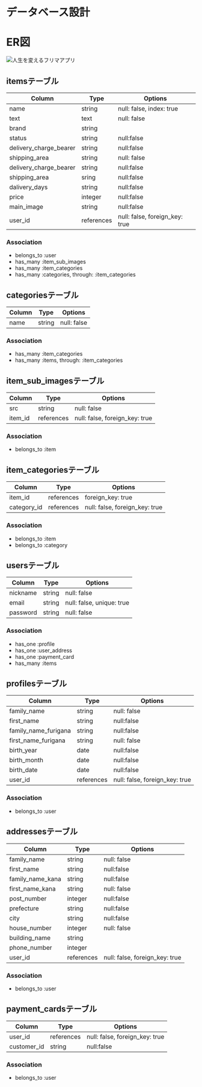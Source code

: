 # データベース設計

# ER図
![人生を変えるフリマアプリ](https://user-images.githubusercontent.com/60055417/82395920-8f14f800-9a87-11ea-9e0c-c43ab24c968a.png)

## itemsテーブル
|Column|Type|Options|
|------|----|-------|
|name|string|null: false, index: true|
|text|text|null: false|
|brand|string||
|status|string|null:false|
|delivery_charge_bearer|string|null:false|
|shipping_area|string|null: false|
|delivery_charge_bearer|string|null:false|
|shipping_area|sring|null:false|
|dalivery_days|string|null:false|
|price|integer|null:false|
|main_image|string|null:false|
|user_id|references|null: false, foreign_key: true|

### Association
- belongs_to :user
- has_many :item_sub_images
- has_many :item_categories
- has_many :categories, through: :item_categories


## categoriesテーブル
|Column|Type|Options|
|------|----|-------|
|name|string|null: false|

### Association
- has_many :item_categories
- has_many :items, through: :item_categories


## item_sub_imagesテーブル
|Column|Type|Options|
|------|----|-------|
|src|string|null: false|
|item_id|references|null: false, foreign_key: true|

### Association
- belongs_to :item


## item_categoriesテーブル
|Column|Type|Options|
|------|----|-------|
|item_id|references|foreign_key: true|
|category_id|references|null: false, foreign_key: true|

### Association
- belongs_to :item
- belongs_to :category


## usersテーブル
|Column|Type|Options|
|------|----|-------|
|nickname|string|null: false|
|email|string|null: false, unique: true|
|password|string|null: false|

### Association
- has_one :profile
- has_one :user_address
- has_one :payment_card
- has_many :items


## profilesテーブル
|Column|Type|Options|
|------|----|-------|
|family_name|string|null: false|
|first_name|string|null:false|
|family_name_furigana|string|null:false|
|first_name_furigana|string|null: false|
|birth_year|date|null:false|
|birth_month|date|null:false|
|birth_date|date|null:false|
|user_id|references|null: false, foreign_key: true|

### Association
- belongs_to :user


## addressesテーブル
|Column|Type|Options|
|------|----|-------|
|family_name|string|null: false|
|first_name|string|null:false|
|family_name_kana|string|null:false|
|first_name_kana|string|null: false|
|post_number|integer|null:false|
|prefecture|string|null:false|
|city|string|null:false|
|house_number|integer|null: false|
|building_name|string||
|phone_number|integer||
|user_id|references|null: false, foreign_key: true|

### Association
- belongs_to :user

## payment_cardsテーブル
|Column|Type|Options|
|------|----|-------|
|user_id|references|null: false, foreign_key: true|
|customer_id|string|null:false|

### Association
- belongs_to :user